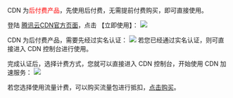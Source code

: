 CDN 为<font color="red">后付费产品</font>，先使用后付费，无需提前付费购买，即可直接使用。

登陆 [腾讯云CDN官方页面](https://www.qcloud.com/product/cdn.html)，点击 【立即使用】：
![](https://mc.qcloudimg.com/static/img/37e78fb6baeade5c4d83e0554e909b24/image.png)

CDN 为后付费产品，需要先经过实名认证：
![](https://mc.qcloudimg.com/static/img/e207ea6d36bb48898844cdb8878f5620/image.png)
若您已经通过实名认证，则可直接进入 CDN 控制台进行使用。

完成认证后，选择计费方式，您就可以直接进入 CDN 控制台，开始使用 CDN 加速服务：
![](https://mccdn.qcloud.com/static/img/d253d2e3abb4b00b329126a20c90670b/image.png)

若您选择使用流量计费，可以购买流量包进行抵扣，[点击购买](http://manage.qcloud.com/shoppingcart/shop.php?tab=cdn)。